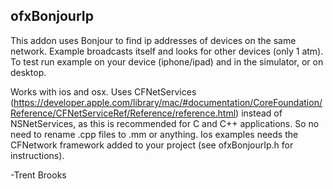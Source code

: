## ofxBonjourIp ##
This addon uses Bonjour to find ip addresses of devices on the same network. Example broadcasts itself and looks for other devices (only 1 atm). To test run example on your device (iphone/ipad) and in the simulator, or on desktop.

Works with ios and osx. Uses CFNetServices (https://developer.apple.com/library/mac/#documentation/CoreFoundation/Reference/CFNetServiceRef/Reference/reference.html) instead of NSNetServices, as this is recommended for C and C++ applications. So no need to rename .cpp files to .mm or anything. Ios examples needs the CFNetwork framework added to your project (see ofxBonjourIp.h for instructions).

-Trent Brooks